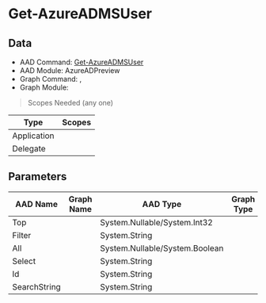 # Get-AzureADMSUser

> 

## Data

+ AAD Command: [Get-AzureADMSUser](https://docs.microsoft.com/en-us/powershell/module/AzureADPreview/Get-AzureADMSUser)
+ AAD Module: AzureADPreview
+ Graph Command: [](), []()
+ Graph Module: 

> Scopes Needed (any one)

|Type|Scopes|
|---|---|
|Application||
|Delegate||

## Parameters

|AAD Name|Graph Name|AAD Type|Graph Type|Infos|
|---|---|---|---|---|
|Top||System.Nullable/System.Int32|||
|Filter||System.String|||
|All||System.Nullable/System.Boolean|||
|Select||System.String|||
|Id||System.String|||
|SearchString||System.String|||

